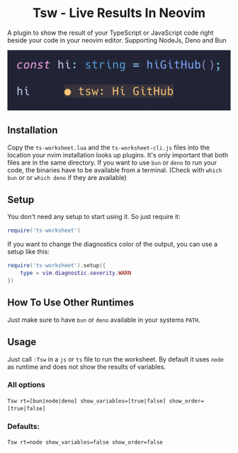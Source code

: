 <h1 align="center">Tsw - Live Results In Neovim</h1>
A plugin to show the result of your TypeScript or JavaScript code right beside your code in your neovim editor. Supporting NodeJs, Deno and Bun

![main.png](imgs/main.png)
## Installation
Copy the `ts-worksheet.lua` and the `ts-worksheet-cli.js` files into the location your nvim installation looks up plugins. It's only important that both files are in the same directory.
If you want to use `bun` or `deno` to run your code, the binaries have to be available from a terminal. (Check with `which bun` or or `which deno` if they are available)

## Setup
You don't need any setup to start using it. So just require it:
```lua
require('ts-worksheet')
```

If you want to change the diagnostics color of the output, you can use a setup like this:
```lua
require('ts-worksheet').setup({
    type = vim.diagnostic.severity.WARN
})
```

## How To Use Other Runtimes
Just make sure to have `bun` or `deno` available in your systems `PATH`.

## Usage
Just call `:Tsw` in a `js` or `ts` file to run the worksheet. 
By default it uses `node` as runtime and does not show the results of variables.

### All options
`Tsw rt=[bun|node|deno] show_variables=[true|false] show_order=[true|false]`

### Defaults:
`Tsw rt=node show_variables=false show_order=false`
